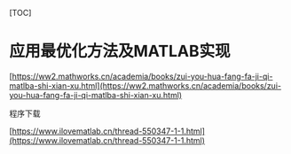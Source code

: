 [TOC]




# 应用最优化方法及MATLAB实现




[https://ww2.mathworks.cn/academia/books/zui-you-hua-fang-fa-ji-qi-matlba-shi-xian-xu.html](https://ww2.mathworks.cn/academia/books/zui-you-hua-fang-fa-ji-qi-matlba-shi-xian-xu.html)


程序下载

[https://www.ilovematlab.cn/thread-550347-1-1.html](https://www.ilovematlab.cn/thread-550347-1-1.html)










































